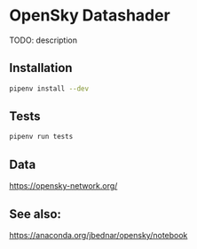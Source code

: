 # OpenSky Datashader

TODO: description


## Installation

```sh
pipenv install --dev
```


## Tests

```sh
pipenv run tests
```


## Data
https://opensky-network.org/


## See also:
https://anaconda.org/jbednar/opensky/notebook
